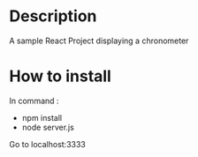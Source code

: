 # Description 

A sample React Project displaying a chronometer

# How to install

In command : 
- npm install
- node server.js

Go to localhost:3333


